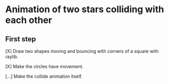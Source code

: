 # Animation of two stars colliding with each other

## First step

[X] Draw two shapes moving and bouncing with corners of a square with raylib.

[X] Make the circles have movement.

[...] Make the collide animation itself.  
